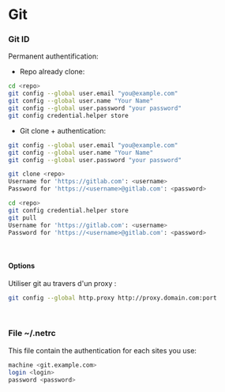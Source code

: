 # Git

### Git ID
Permanent authentification:

* Repo already clone:
```bash
cd <repo>
git config --global user.email "you@example.com"
git config --global user.name "Your Name"
git config --global user.password "your password"
git config credential.helper store
```

* Git clone + authentication:
```bash
git config --global user.email "you@example.com"
git config --global user.name "Your Name"
git config --global user.password "your password"

git clone <repo>
Username for 'https://gitlab.com': <username>
Password for 'https://<username>@gitlab.com': <password>

cd <repo>
git config credential.helper store
git pull
Username for 'https://gitlab.com': <username>
Password for 'https://<username>@gitlab.com': <password>
```

<br/>

#### Options
Utiliser git au travers d'un proxy :
```bash
git config --global http.proxy http://proxy.domain.com:port
```

<br/>

### File ~/.netrc

This file contain the authentication for each sites you use:
```bash
machine <git.example.com>
login <login>
password <password>
```
